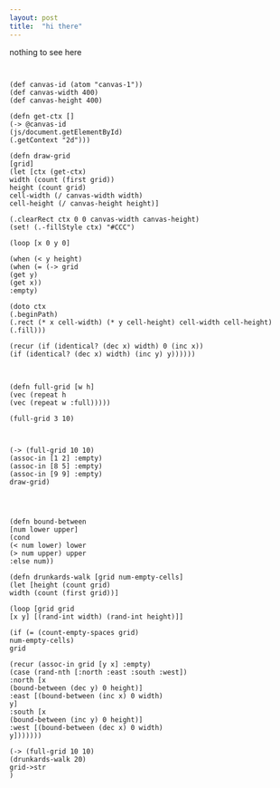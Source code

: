 ```yaml
---
layout: post
title:  "hi there"
---
```


nothing to see here

<pre class="hidden">
<code class="language-klipse">

(def canvas-id (atom "canvas-1"))
(def canvas-width 400)
(def canvas-height 400)

(defn get-ctx []
(-> @canvas-id
(js/document.getElementById)
(.getContext "2d")))

(defn draw-grid
[grid]
(let [ctx (get-ctx)
width (count (first grid))
height (count grid)
cell-width (/ canvas-width width)
cell-height (/ canvas-height height)]

(.clearRect ctx 0 0 canvas-width canvas-height)
(set! (.-fillStyle ctx) "#CCC")

(loop [x 0 y 0]

(when (< y height)
(when (= (-> grid
(get y)
(get x))
:empty)

(doto ctx
(.beginPath)
(.rect (* x cell-width) (* y cell-height) cell-width cell-height)
(.fill)))

(recur (if (identical? (dec x) width) 0 (inc x))
(if (identical? (dec x) width) (inc y) y))))))
</code>
</pre>

<pre><code class="language-klipse">
(defn full-grid [w h]
(vec (repeat h
(vec (repeat w :full)))))

(full-grid 3 10)

</code></pre>


<pre><code class="language-klipse">
(-> (full-grid 10 10)
(assoc-in [1 2] :empty)
(assoc-in [8 5] :empty)
(assoc-in [9 9] :empty)
draw-grid)

</code></pre>

<canvas id="canvas-1" width="400" height="400"></canvas>

<pre><code class="language-klipse">

(defn bound-between
[num lower upper]
(cond
(< num lower) lower
(> num upper) upper
:else num))

(defn drunkards-walk [grid num-empty-cells]
(let [height (count grid)
width (count (first grid))]

(loop [grid grid
[x y] [(rand-int width) (rand-int height)]]

(if (= (count-empty-spaces grid)
num-empty-cells)
grid

(recur (assoc-in grid [y x] :empty)
(case (rand-nth [:north :east :south :west])
:north [x
(bound-between (dec y) 0 height)]
:east [(bound-between (inc x) 0 width)
y]
:south [x
(bound-between (inc y) 0 height)]
:west [(bound-between (dec x) 0 width)
y]))))))

(-> (full-grid 10 10)
(drunkards-walk 20)
grid->str
)
</code>
</pre>
